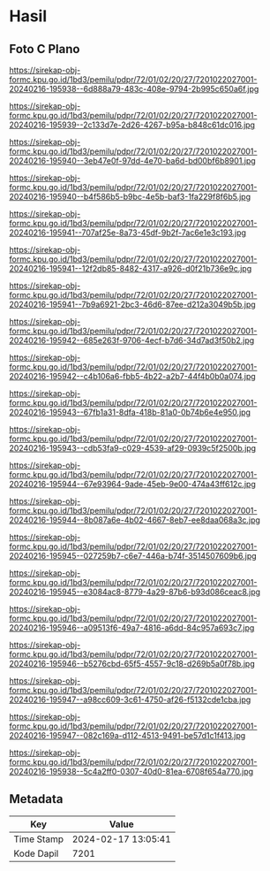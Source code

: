 # Hasil

## Foto C Plano

https://sirekap-obj-formc.kpu.go.id/1bd3/pemilu/pdpr/72/01/02/20/27/7201022027001-20240216-195938--6d888a79-483c-408e-9794-2b995c650a6f.jpg

https://sirekap-obj-formc.kpu.go.id/1bd3/pemilu/pdpr/72/01/02/20/27/7201022027001-20240216-195939--2c133d7e-2d26-4267-b95a-b848c61dc016.jpg

https://sirekap-obj-formc.kpu.go.id/1bd3/pemilu/pdpr/72/01/02/20/27/7201022027001-20240216-195940--3eb47e0f-97dd-4e70-ba6d-bd00bf6b8901.jpg

https://sirekap-obj-formc.kpu.go.id/1bd3/pemilu/pdpr/72/01/02/20/27/7201022027001-20240216-195940--b4f586b5-b9bc-4e5b-baf3-1fa229f8f6b5.jpg

https://sirekap-obj-formc.kpu.go.id/1bd3/pemilu/pdpr/72/01/02/20/27/7201022027001-20240216-195941--707af25e-8a73-45df-9b2f-7ac6e1e3c193.jpg

https://sirekap-obj-formc.kpu.go.id/1bd3/pemilu/pdpr/72/01/02/20/27/7201022027001-20240216-195941--12f2db85-8482-4317-a926-d0f21b736e9c.jpg

https://sirekap-obj-formc.kpu.go.id/1bd3/pemilu/pdpr/72/01/02/20/27/7201022027001-20240216-195941--7b9a6921-2bc3-46d6-87ee-d212a3049b5b.jpg

https://sirekap-obj-formc.kpu.go.id/1bd3/pemilu/pdpr/72/01/02/20/27/7201022027001-20240216-195942--685e263f-9706-4ecf-b7d6-34d7ad3f50b2.jpg

https://sirekap-obj-formc.kpu.go.id/1bd3/pemilu/pdpr/72/01/02/20/27/7201022027001-20240216-195942--c4b106a6-fbb5-4b22-a2b7-44f4b0b0a074.jpg

https://sirekap-obj-formc.kpu.go.id/1bd3/pemilu/pdpr/72/01/02/20/27/7201022027001-20240216-195943--67fb1a31-8dfa-418b-81a0-0b74b6e4e950.jpg

https://sirekap-obj-formc.kpu.go.id/1bd3/pemilu/pdpr/72/01/02/20/27/7201022027001-20240216-195943--cdb53fa9-c029-4539-af29-0939c5f2500b.jpg

https://sirekap-obj-formc.kpu.go.id/1bd3/pemilu/pdpr/72/01/02/20/27/7201022027001-20240216-195944--67e93964-9ade-45eb-9e00-474a43ff612c.jpg

https://sirekap-obj-formc.kpu.go.id/1bd3/pemilu/pdpr/72/01/02/20/27/7201022027001-20240216-195944--8b087a6e-4b02-4667-8eb7-ee8daa068a3c.jpg

https://sirekap-obj-formc.kpu.go.id/1bd3/pemilu/pdpr/72/01/02/20/27/7201022027001-20240216-195945--027259b7-c6e7-446a-b74f-3514507609b6.jpg

https://sirekap-obj-formc.kpu.go.id/1bd3/pemilu/pdpr/72/01/02/20/27/7201022027001-20240216-195945--e3084ac8-8779-4a29-87b6-b93d086ceac8.jpg

https://sirekap-obj-formc.kpu.go.id/1bd3/pemilu/pdpr/72/01/02/20/27/7201022027001-20240216-195946--a09513f6-49a7-4816-a6dd-84c957a693c7.jpg

https://sirekap-obj-formc.kpu.go.id/1bd3/pemilu/pdpr/72/01/02/20/27/7201022027001-20240216-195946--b5276cbd-65f5-4557-9c18-d269b5a0f78b.jpg

https://sirekap-obj-formc.kpu.go.id/1bd3/pemilu/pdpr/72/01/02/20/27/7201022027001-20240216-195947--a98cc609-3c61-4750-af26-f5132cde1cba.jpg

https://sirekap-obj-formc.kpu.go.id/1bd3/pemilu/pdpr/72/01/02/20/27/7201022027001-20240216-195947--082c169a-d112-4513-9491-be57d1c1f413.jpg

https://sirekap-obj-formc.kpu.go.id/1bd3/pemilu/pdpr/72/01/02/20/27/7201022027001-20240216-195938--5c4a2ff0-0307-40d0-81ea-6708f654a770.jpg


## Metadata

| Key        | Value               |
| ---------- | ------------------- |
| Time Stamp | 2024-02-17 13:05:41 |
| Kode Dapil | 7201                |



